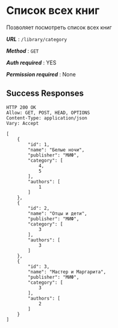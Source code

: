 # Список всех книг

Позволяет посмотреть список всех книг

***URL*** : `/library/category`

***Method*** : `GET`

***Auth required*** : YES

***Permission required*** : None

## Success Responses

    HTTP 200 OK
    Allow: GET, POST, HEAD, OPTIONS
    Content-Type: application/json
    Vary: Accept
    
    [
        {
            "id": 1,
            "name": "Белые ночи",
            "publisher": "МИФ",
            "category": [
                4,
                5
            ],
            "authors": [
                1
            ]
        },
        {
            "id": 2,
            "name": "Отцы и дети",
            "publisher": "МИФ",
            "category": [
                3
            ],
            "authors": [
                3
            ]
        },
        {
            "id": 3,
            "name": "Мастер и Маргарита",
            "publisher": "МИФ",
            "category": [
                3
            ],
            "authors": [
                2
            ]
        }
    ]